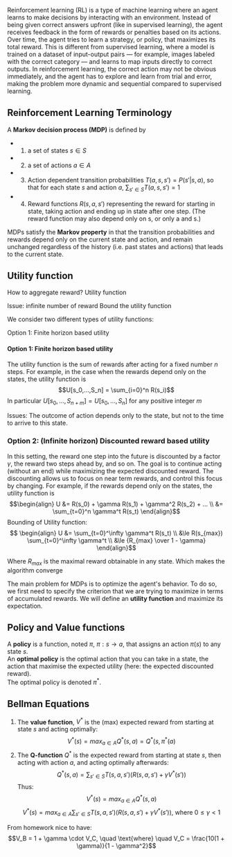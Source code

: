 Reinforcement learning (RL) is a type of machine learning where an agent learns to make decisions by interacting with an environment. Instead of being given correct answers upfront (like in supervised learning), the agent receives feedback in the form of rewards or penalties based on its actions. Over time, the agent tries to learn a strategy, or policy, that maximizes its total reward. This is different from supervised learning, where a model is trained on a dataset of input-output pairs — for example, images labeled with the correct category — and learns to map inputs directly to correct outputs. In reinforcement learning, the correct action may not be obvious immediately, and the agent has to explore and learn from trial and error, making the problem more dynamic and sequential compared to supervised learning.

## Reinforcement Learning Terminology
A **Markov decision process (MDP)** is defined by

- 1. a set of states $s\in S$
- 2. a set of actions $a \in A$
- 3. Action dependent transition probabilities $T(a,s,s') = P(s' | s,a)$, so that for each state $s$ and action $a$, $\sum_{s' \in S} T(a,s,s') = 1$
- 4. Reward functions $R(s,a,s')$ representing the reward for starting in state, taking action and ending up in state after one step. (The reward function may also depend only on s, or only a and s.)

MDPs satisfy the **Markov property** in that the transition probabilities and rewards depend only on the current state and action, and remain unchanged regardless of the history (i.e. past states and actions) that leads to the current state.

## Utility function

How to aggregate reward? Utility function

Issue: infinite number of reward Bound the utility function

We consider two different types of utility functions:

Option 1: Finite horizon based utility

#### Option 1: Finite horizon based utility

The utility function is the sum of rewards after acting for a fixed number $n$ steps. For example, in the case when the rewards depend only on the states, the utility function is
$$U[s_0,...,S_n] = \sum_{i=0}^n R(s_i)$$
In particular $U[s_0,...,S_{n+m}] = U[s_0,...,S_n]$ for any positive integer $m$

Issues: The outcome of action depends only to the state, but not to the time to arrive to this state.

### Option 2: (Infinite horizon) Discounted reward based utility

In this setting, the reward one step into the future is discounted by a factor $\gamma$, the reward two steps ahead by, and so on. The goal is to continue acting (without an end) while maximizing the expected discounted reward. The discounting allows us to focus on near term rewards, and control this focus by changing. For example, if the rewards depend only on the states, the utility function is
$$\begin{align}
   U &= R(s_0) + \gamma R(s_1) + \gamma^2 R(s_2) + ... \\
   &= \sum_{t=0}^n \gamma^t R(s_t)
   \end{align}$$
Bounding of Utility function:
$$
\begin{align}
U &= \sum_{t=0}^\infty \gamma^t R(s_t) \\
&\le R(s_{max}) \sum_{t=0}^\infty \gamma^t \\
&\le {R_{max} \over 1 - \gamma}
\end{align}$$

Where $R_{max}$ is the maximal reward obtainable in any state. Which makes the algorithm converge

The main problem for MDPs is to optimize the agent's behavior. To do so, we first need to specify the criterion that we are trying to maximize in terms of accumulated rewards. We will define an **utility function** and maximize its expectation.

## Policy and Value functions

 A **policy** is a function, noted $\pi$, $\pi : s \to a$, that assigns an action $\pi(s)$ to any state $s$.  
An **optimal policy** is the optimal action that you can take in a state, the action that maximise the expected utility (here: the expected discounted reward).  
The optimal policy is denoted $\pi^*$.

## Bellman Equations
1. The **value function**, $V^*$ is the (max) expected reward from starting at state $s$ and acting optimally: $$V^*(s) = max_{a \in A} Q^*(s,a) = Q^*(s, \pi^*(a)$$
2. The **Q-function** $Q^*$ is the expected reward from starting at state $s$, then acting with action $a$, and acting optimally afterwards:$$Q^*(s,a) = \sum_{s' \in S} T(s,a,s') (R(s,a,s') + \gamma V^*(s'))$$
Thus:
$$V^*(s) = max_{a \in A} Q^*(s,a)$$
$$V^*(s) = max_{a \in A} \sum_{s' \in S} T(s,a,s') (R(s,a,s') + \gamma V^*(s')) \text{, where } 0\le \gamma \lt 1$$

From homework nice to have:
$$V_B = 1 + \gamma \cdot V_C, \quad \text{where} \quad V_C = \frac{10(1 + \gamma)}{1 - \gamma^2}$$
